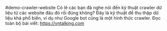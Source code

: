 #demo-crawler-website
Có lẽ các bạn đã nghe nói đến kỹ thuật crawler dữ liệu từ các website đâu đó rồi đúng không? Đây là kỹ thuật để thu thập dữ liệu khá phổ biến, ví dụ như Google bot cũng là một hình thức crawler.
Đọc toàn bộ bài viết: https://vntalking.com
